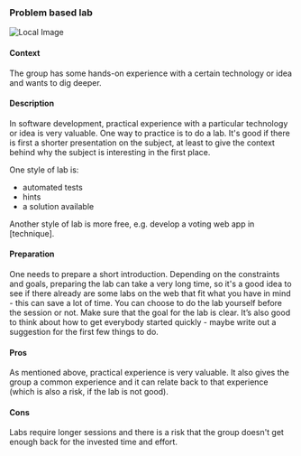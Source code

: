 ### Problem based lab

![Local Image](../images/problem-based.jpg)

#### Context
The group has some hands-on experience with a certain technology or idea and wants to dig deeper.

#### Description
In software development, practical experience with a particular technology or idea is very valuable. One way to practice is to do a lab. It's good if there is first a shorter presentation on the subject, at least to give the context behind why the subject is interesting in the first place.

One style of lab is:

* automated tests
* hints
* a solution available

Another style of lab is more free, e.g. develop a voting web app in [technique].

#### Preparation
One needs to prepare a short introduction. Depending on the constraints and goals, preparing the lab can take a very long time, so it's a good idea to see if there already are some labs on the web that fit what you have in mind - this can save a lot of time. You can choose to do the lab yourself before the session or not. Make sure that the goal for the lab is clear. It’s also good to think about how to get everybody started quickly - maybe write out a suggestion for the first few things to do.

#### Pros
As mentioned above, practical experience is very valuable. It also gives the group a common experience and it can relate back to that experience (which is also a risk, if the lab is not good).

#### Cons
Labs require longer sessions and there is a risk that the group doesn't get enough back for the invested time and effort.
